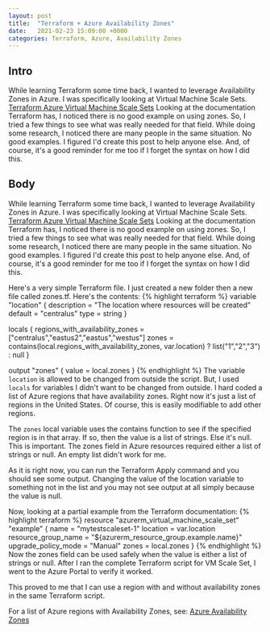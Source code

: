 ```yaml
---
layout: post
title:  "Terraform + Azure Availability Zones"
date:   2021-02-23 15:09:00 +0000
categories: Terraform, Azure, Availability Zones
---
```


## Intro
While learning Terraform some time back, I wanted to leverage Availability Zones in Azure. I was specifically looking at Virtual Machine Scale Sets. [Terraform Azure Virtual Machine Scale Sets](https://www.terraform.io/docs/providers/azurerm/r/virtual_machine_scale_set.html) Looking at the documentation Terraform has, I noticed there is no good example on using zones. So, I tried a few things to see what was really needed for that field. While doing some research, I noticed there are many people in the same situation. No good examples. I figured I'd create this post to help anyone else. And, of course, it's a good reminder for me too if I forget the syntax on how I did this.

## Body
While learning Terraform some time back, I wanted to leverage Availability Zones in Azure. I was specifically looking at Virtual Machine Scale Sets. [Terraform Azure Virtual Machine Scale Sets](https://www.terraform.io/docs/providers/azurerm/r/virtual_machine_scale_set.html) Looking at the documentation Terraform has, I noticed there is no good example on using zones. So, I tried a few things to see what was really needed for that field. While doing some research, I noticed there are many people in the same situation. No good examples. I figured I'd create this post to help anyone else. And, of course, it's a good reminder for me too if I forget the syntax on how I did this.

Here's a very simple Terraform file. I just created a new folder then a new file called zones.tf. Here's the contents:
{% highlight terraform %}
variable "location" {
    description = "The location where resources will be created"
    default = "centralus"
    type = string
}

locals {
    regions_with_availability_zones = ["centralus","eastus2","eastus","westus"]
    zones = contains(local.regions_with_availability_zones, var.location) ? list("1","2","3") : null
}

output "zones" {
    value = local.zones
}
{% endhighlight %}
The variable `location` is allowed to be changed from outside the script. But, I used `locals` for variables I didn't want to be changed from outside. I hard coded a list of Azure regions that have availability zones. Right now it's just a list of regions in the United States. Of course, this is easily modifiable to add other regions.

The `zones` local variable uses the contains function to see if the specified region is in that array. If so, then the value is a list of strings. Else it's null. This is important. The zones field in Azure resources required either a list of strings or null. An empty list didn't work for me.

As it is right now, you can run the Terraform Apply command and you should see some output. Changing the value of the location variable to something not in the list and you may not see output at all simply because the value is null.

Now, looking at a partial example from the Terraform documentation:
{% highlight terraform %}
resource "azurerm_virtual_machine_scale_set" "example" { 
    name = "mytestscaleset-1" 
    location = var.location
    resource_group_name = "${azurerm_resource_group.example.name}" 
    upgrade_policy_mode = "Manual" 
    zones = local.zones
}
{% endhighlight %}
Now the zones field can be used safely when the value is either a list of strings or null. After I ran the complete Terraform script for VM Scale Set, I went to the Azure Portal to verify it worked.



This proved to me that I can use a region with and without availability zones in the same Terraform script.

For a list of Azure regions with Availability Zones, see:
<a href="https://docs.microsoft.com/en-us/azure/availability-zones/az-overview" target="_blank">Azure Availability Zones</a>
